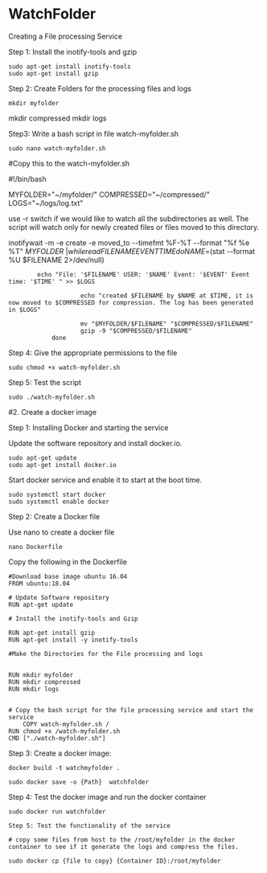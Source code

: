 # WatchFolder
Creating a File processing Service



Step 1:  Install the inotify-tools and gzip

 
	sudo apt-get install inotify-tools 
	sudo apt-get install gzip


Step 2: Create Folders for the processing files and logs

	mkdir myfolder
mkdir compressed
mkdir logs

Step3: Write a bash script in file watch-myfolder.sh

	sudo nano watch-myfolder.sh


#Copy this to the watch-myfolder.sh

#!/bin/bash

MYFOLDER="~/myfolder/"
COMPRESSED="~/compressed/"
LOGS="~/logs/log.txt"

use -r switch if we would like to watch all the subdirectories as well.
The script will watch only for newly created files or files moved to this directory.


inotifywait -m -e create -e moved_to --timefmt %F-%T --format "%f %e %T" $MYFOLDER \
        | while read FILENAME EVENT TIME
                do
			NAME=$(stat --format %U $FILENAME 2>/dev/null) 
        		
			echo "File: '$FILENAME' USER: '$NAME' Event: '$EVENT' Event time: '$TIME' " >> $LOGS

                        echo "created $FILENAME by $NAME at $TIME, it is now moved to $COMPRESSED for compression. The log has been generated in $LOGS"
                        
                        mv "$MYFOLDER/$FILENAME" "$COMPRESSED/$FILENAME"
                        gzip -9 "$COMPRESSED/$FILENAME"
                done



Step 4: Give the appropriate permissions to the file

	sudo chmod +x watch-myfolder.sh

Step 5: Test the script

	sudo ./watch-myfolder.sh




#2. Create a docker image


Step 1: Installing Docker and starting the service

Update the software repository and install docker.io.

	sudo apt-get update
	sudo apt-get install docker.io

Start docker service and enable it to start at the boot time.

 	sudo systemctl start docker
	sudo systemctl enable docker



Step 2: Create a Docker file

Use nano to create a docker file

	nano Dockerfile
 
Copy the following in the Dockerfile

	#Download base image ubuntu 16.04
	FROM ubuntu:18.04
 
	# Update Software repository
	RUN apt-get update

	# Install the inotify-tools and Gzip

	RUN apt-get install gzip
	RUN apt-get install -y inotify-tools

	#Make the Directories for the File processing and logs

 
	RUN mkdir myfolder
	RUN mkdir compressed
	RUN mkdir logs


	# Copy the bash script for the file processing service and start the service
		COPY watch-myfolder.sh /
	RUN chmod +x /watch-myfolder.sh
	CMD ["./watch-myfolder.sh"]



Step 3: Create a docker image:

	docker build -t watchmyfolder .

	sudo docker save -o {Path}  watchfolder


Step 4: Test the docker image and run the docker container

	sudo docker run watchfolder

	Step 5: Test the functionality of the service

	# copy some files from host to the /root/myfolder in the docker container to see if it generate the logs and compress the files.

	sudo docker cp {file to copy} {Container ID}:/root/myfolder





